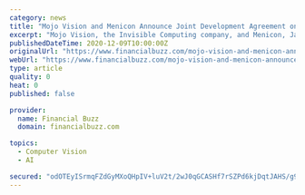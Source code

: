 ```yaml
---
category: news
title: "Mojo Vision and Menicon Announce Joint Development Agreement on Smart Contact Lens Products"
excerpt: "Mojo Vision, the Invisible Computing company, and Menicon, Japan’s first and largest contact lens manufacturer,"
publishedDateTime: 2020-12-09T10:00:00Z
originalUrl: "https://www.financialbuzz.com/mojo-vision-and-menicon-announce-joint-development-agreement-on-smart-contact-lens-products/"
webUrl: "https://www.financialbuzz.com/mojo-vision-and-menicon-announce-joint-development-agreement-on-smart-contact-lens-products/"
type: article
quality: 0
heat: 0
published: false

provider:
  name: Financial Buzz
  domain: financialbuzz.com

topics:
  - Computer Vision
  - AI

secured: "odOTEyISrmqFZdGyMXoQHpIV+luV2t/2wJ0qGCASHf7rSZPd6kjDqtJAHS/g9n+ET+SRlkE7nj8uz469/SprUPY238ZFHO1J29PHVC2KtMEVn8gZ/KQU55EBXHAKVsA6KlZyJwO0oU2j5h83i8YW/W4pUdzvk1ZWh0kFtPcvrvkdlLfIsdQJfU9t1APcb15EUP6OzdqtVMBEa++8jL3yii1QBmv6tnCNvbEnPSddFxk14HBw1sjkBW8x+1PO5UUuSfq/U8CqAHILQfdOIaUPmZHw1xEHLRpygyr0EdnQpEFVANpyRFjl1nmfHVhc1mskb3HrLax1xH8Q34jKfrZmTfo8v+BF83PN+dxA1xuXfWc=;58WjIMD1UazzzXb7nPkFaQ=="
---
```


